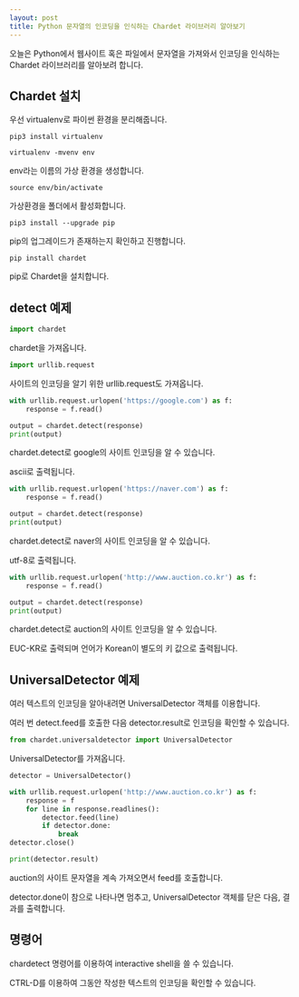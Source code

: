 ```yaml
---
layout: post
title: Python 문자열의 인코딩을 인식하는 Chardet 라이브러리 알아보기
---
```


오늘은 Python에서 웹사이트 혹은 파일에서 문자열을 가져와서 인코딩을 인식하는 Chardet 라이브러리를 알아보려 합니다.

## Chardet 설치

우선 virtualenv로 파이썬 환경을 분리해줍니다.

```
pip3 install virtualenv
```

```
virtualenv -mvenv env
```

env라는 이름의 가상 환경을 생성합니다.

```
source env/bin/activate
```

가상환경을 폴더에서 활성화합니다.

```
pip3 install --upgrade pip
```

pip의 업그레이드가 존재하는지 확인하고 진행합니다.

```
pip install chardet
```

pip로 Chardet을 설치합니다.

## detect 예제

```python
import chardet
```

chardet을 가져옵니다.

```python
import urllib.request
```

사이트의 인코딩을 알기 위한 urllib.request도 가져옵니다.

```python
with urllib.request.urlopen('https://google.com') as f:
    response = f.read()

output = chardet.detect(response)
print(output)
```

chardet.detect로 google의 사이트 인코딩을 알 수 있습니다.

ascii로 출력됩니다.

```python
with urllib.request.urlopen('https://naver.com') as f:
    response = f.read()

output = chardet.detect(response)
print(output)
```

chardet.detect로 naver의 사이트 인코딩을 알 수 있습니다.

utf-8로 출력됩니다.

```python
with urllib.request.urlopen('http://www.auction.co.kr') as f:
    response = f.read()

output = chardet.detect(response)
print(output)
```

chardet.detect로 auction의 사이트 인코딩을 알 수 있습니다.

EUC-KR로 출력되며 언어가 Korean이 별도의 키 값으로 출력됩니다.

## UniversalDetector 예제

여러 텍스트의 인코딩을 알아내려면 UniversalDetector 객체를 이용합니다.

여러 번 detect.feed를 호출한 다음 detector.result로 인코딩을 확인할 수 있습니다.

```python
from chardet.universaldetector import UniversalDetector
```

UniversalDetector를 가져옵니다.

```python
detector = UniversalDetector()

with urllib.request.urlopen('http://www.auction.co.kr') as f:
    response = f
    for line in response.readlines():
        detector.feed(line)
        if detector.done:
            break
detector.close()

print(detector.result)
```

auction의 사이트 문자열을 계속 가져오면서 feed를 호출합니다.

detector.done이 참으로 나타나면 멈추고, UniversalDetector 객체를 닫은 다음, 결과를 출력합니다. 

## 명령어

chardetect 명령어를 이용하여 interactive shell을 쓸 수 있습니다.

CTRL-D를 이용하여 그동안 작성한 텍스트의 인코딩을 확인할 수 있습니다.
